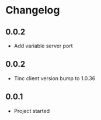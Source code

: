 # Changelog

## 0.0.2
- Add variable server port

## 0.0.2
- Tinc client version bump to 1.0.36

## 0.0.1

- Project started

